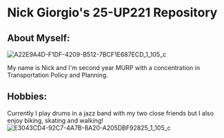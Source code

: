 # Nick Giorgio's 25-UP221 Repository
## About Myself:
![A22E9A4D-F1DF-4209-B512-7BCF1E687ECD_1_105_c](https://github.com/user-attachments/assets/7527a28a-e7f5-48a2-bc46-254a4c964e79)

My name is Nick and I'm second year MURP with a concentration in Transportation Policy and Planning. 
## Hobbies:
Currently I play drums in a jazz band with my two close friends but I also enjoy biking, skating and walking!
![E3043CD4-92C7-4A7B-8A20-A205DBF92825_1_105_c](https://github.com/user-attachments/assets/a7819ca6-9d6a-4f96-a688-b640489e19df)
